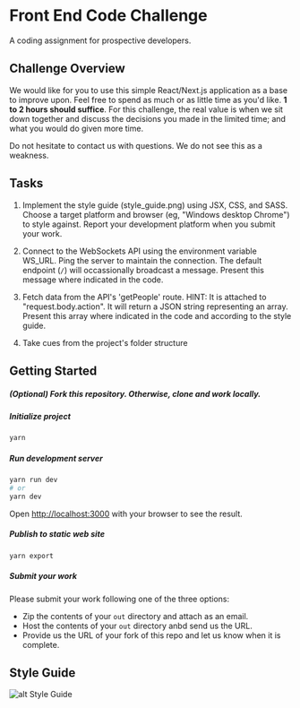 # Front End Code Challenge

A coding assignment for prospective developers.

## Challenge Overview

We would like for you to use this simple React/Next.js application as a base to improve upon. Feel free to spend as much or as little time as you'd like. **1 to 2 hours should suffice**. For this challenge, the real value is when we sit down together and discuss the decisions you made in the limited time; and what you would do given more time.

Do not hesitate to contact us with questions. We do not see this as a weakness. 

## Tasks

1. Implement the style guide (style_guide.png) using JSX, CSS, and SASS. Choose a target platform and browser (eg, "Windows desktop Chrome") to style against. Report your development platform when you submit your work.

2. Connect to the WebSockets API using the environment variable WS_URL. Ping the server to maintain the connection. The default endpoint (`/`) will occassionally broadcast a message. Present this message where indicated in the code.

3. Fetch data from the API's 'getPeople' route. HINT: It is attached to "request.body.action". It will return a JSON string representing an array. Present this array where indicated in the code and according to the style guide.

4. Take cues from the project's folder structure 

## Getting Started

##### (Optional) Fork this repository. Otherwise, clone and work locally.

##### Initialize project

```bash
yarn

```

##### Run development server

```bash
yarn run dev
# or
yarn dev
```

Open [http://localhost:3000](http://localhost:3000) with your browser to see the result.

##### Publish to static web site

```bash
yarn export
```

##### Submit your work

Please submit your work following one of the three options:
* Zip the contents of your `out` directory and attach as an email.
* Host the contents of your `out` directory anbd send us the URL.
* Provide us the URL of your fork of this repo and let us know when it is complete.

## Style Guide

![alt Style Guide](https://github.com/rehashstudio/front-end-code-challenge/blob/main/style_guide.png?raw=true)
